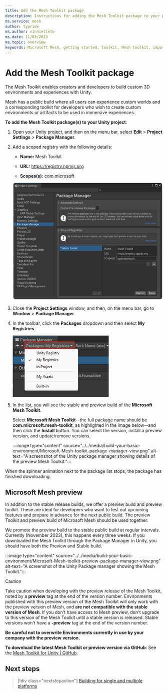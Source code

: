```yaml
---
title: Add the Mesh Toolkit package
description: Instructions for adding the Mesh Toolkit package to your project.
ms.service: mesh
author: typride
ms.author: vinnietieto
ms.date: 11/03/2023
ms.topic: overview
keywords: Microsoft Mesh, getting started, toolkit, Mesh toolkit, import, registry, scoped registry, packages
---
```


# Add the Mesh Toolkit package

The Mesh Toolkit enables creators and developers to build custom 3D environments and experiences with Unity.

Mesh has a public build where all users can experience custom worlds and a corresponding toolkit for developers who wish to create custom environments or artifacts to be used in immersive experiences.

**To add the Mesh Toolkit package(s) to your Unity project**:

1. Open your Unity project, and then on the menu bar, select **Edit** > **Project Settings** > **Package Manager**.

1. Add a scoped registry with the following details:

   - **Name:** Mesh Toolkit

   - **URL:** https://registry.npmjs.org

   - **Scopes(s):** com.microsoft

   ![A screenshot of the Project Settings window with the Package Manager Scope Registry Configuration displayed.](../../media/build-your-basic-environment/Microsft-Mesh-toolkit-download-package-install-proper-name.png)

1. Close the **Project Settings** window, and then, on the menu bar, go to **Window** > **Package Manager**.

1. In the toolbar, click the **Packages** dropdown and then select **My Registries**.

   ![A screenshot of the Package Manager with the Packages drop down highlighted.](../../media/build-your-basic-environment/001-packages-drop-down.png)

1. In the list, you will see the stable and preview build of the **Microsoft Mesh Toolkit**. 

    Select **Microsoft Mesh Toolkit**--the full package name should be **com.microsoft.mesh-toolkit**, as highlighted in the image below--and then click the **Install** button. You can select the version, install a preview version, and update/remove versions.

    :::image type="content" source="../../media/build-your-basic-environment/Microsoft-Mesh-toolkit-package-manager-view.png" alt-text="A screenshot of the Unity package manager showing details of the preview Mesh Toolkit.":::

When the spinner animation next to the package list stops, the package has finished downloading.

## Microsoft Mesh preview

In addition to the stable release builds, we offer a preview build and preview toolkit. These are ideal for developers who want to test out upcoming features and prepare in advance for the next public build. The preview Toolkit and preview build of Microsoft Mesh should be used together.

We promote the preview build to the stable public build at regular intervals. Currently (November 2023), this happens every three weeks. If you downloaded the Mesh Toolkit through the Package Manager in Unity, you should have both the Preview and Stable build.

:::image type="content" source="../../media/build-your-basic-environment/Microsoft-Mesh-toolkit-preview-package-manager-view.png" alt-text="A screenshot of the Unity Package manager showing the Mesh Toolkit.":::

> [!Caution]
> Take caution when developing with the preview release of the Mesh Toolkit, noted by a **preview** tag at the end of the version number. Environments published with this preview version of the Mesh Toolkit will only work with the preview version of Mesh, and **are not compatible with the stable version of Mesh**. If you don't have access to Mesh preview, don't upgrade to this version of the Mesh Toolkit until a stable version is released. Stable versions won't have a **-preview** tag at the end of the version number.
>
> **Be careful not to overwrite Environments currently in use by your company with the preview version.**

**To download the latest Mesh Toolkit or preview version via GitHub**:
See the [Mesh Toolkit for Unity | GitHub](https://github.com/microsoft/Mesh-Toolkit-Unity/releases).

## Next steps

> [!div class="nextstepaction"]
> [Building for single and multiple platforms](build-for-single-and-multiple-platforms.md)

